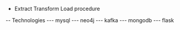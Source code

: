 - Extract Transform Load procedure

-- Technologies
    --- mysql
    --- neo4j
    --- kafka
    --- mongodb
    --- flask
